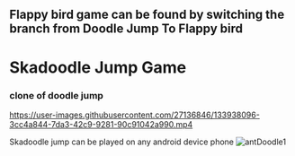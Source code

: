 ## Flappy bird game can be found by switching the branch from Doodle Jump To Flappy bird
# Skadoodle Jump Game
### clone of doodle jump

https://user-images.githubusercontent.com/27136846/133938096-3cc4a844-7da3-42c9-9281-90c91042a990.mp4

Skadoodle jump can be played on any android device phone
![antDoodle1](https://user-images.githubusercontent.com/27136846/133938131-7080e795-e14b-4a52-8717-87ee8ca24eeb.png)
